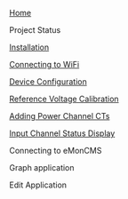 [Home](https://github.com/boblemaire/IoTaWatt/wiki)

Project Status

[Installation](https://github.com/boblemaire/IoTaWatt/wiki/Installing-IoTaWatt)

[Connecting to WiFi](https://github.com/boblemaire/IoTaWatt/wiki/Connecting-to-WiFi)

[Device Configuration](https://github.com/boblemaire/IoTaWatt/wiki/Device-Configuration)

[Reference Voltage Calibration](https://github.com/boblemaire/IoTaWatt/wiki/Reference-Voltage-Calibration)

[Adding Power Channel CTs](https://github.com/boblemaire/IoTaWatt/wiki/Adding-Power-Channels-(CTs))

[Input Channel Status Display](https://github.com/boblemaire/IoTaWatt/wiki/Input-Channel-Status)

Connecting to eMonCMS

Graph application

Edit Application 

